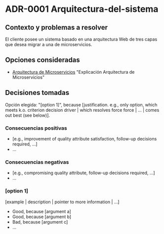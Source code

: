# ADR-0001 Arquitectura-del-sistema

## Contexto y problemas a resolver

El cliente posee un sistema basado en una arquitectura Web de tres capas que desea migrar a una de microservicios.

## Opciones consideradas

* [Arquitectura de Microservicios](https://docs.microsoft.com/es-es/azure/architecture/guide/architecture-styles/microservices) "Explicación Arquitectura de Microservicios"

## Decisiones tomadas

Opción elegida: "[option 1]", because [justification. e.g., only option, which meets k.o. criterion decision driver | which resolves force force | … | comes out best (see below)].


### Consecuencias positivas <!-- optional -->

* [e.g., improvement of quality attribute satisfaction, follow-up decisions required, …]
* …

### Consecuencias negativas <!-- optional -->

* [e.g., compromising quality attribute, follow-up decisions required, …]
* …

### [option 1]

[example | description | pointer to more information | …] <!-- optional -->

* Good, because [argument a]
* Good, because [argument b]
* Bad, because [argument c]
* … <!-- numbers of pros and cons can vary -->


